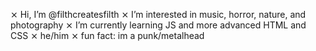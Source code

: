 ⨯ Hi, I’m @filthcreatesfilth
⨯ I’m interested in music, horror, nature, and photography
⨯ I’m currently learning JS and more advanced HTML and CSS
⨯ he/him
⨯ fun fact: im a punk/metalhead

<!---
filthcreatesfilth/filthcreatesfilth is a ✨ special ✨ repository because its `README.md` (this file) appears on your GitHub profile.
You can click the Preview link to take a look at your changes.
--->
